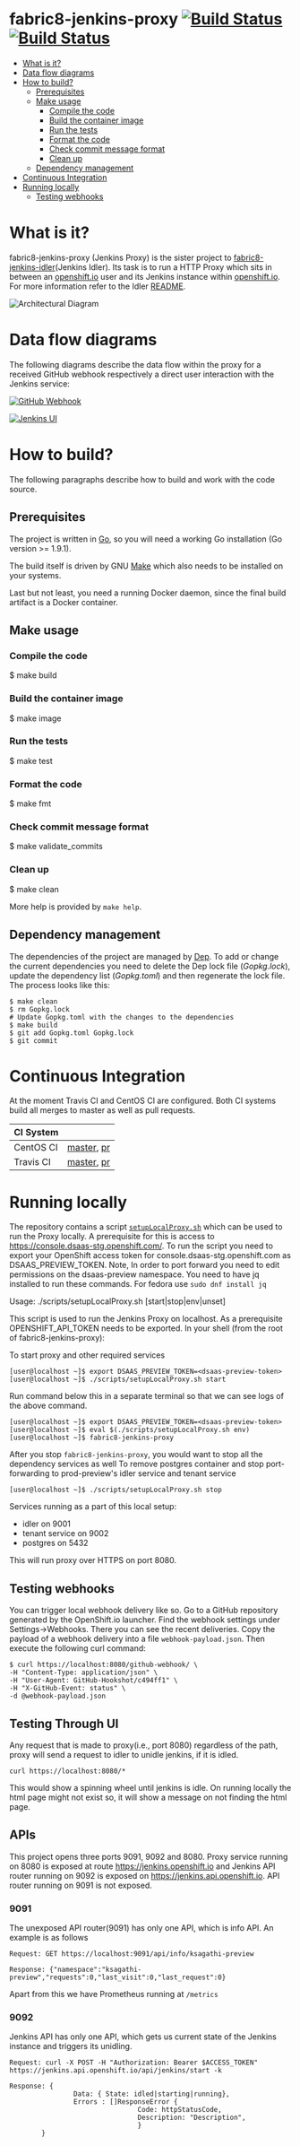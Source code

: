 # fabric8-jenkins-proxy [![Build Status](https://ci.centos.org/buildStatus/icon?job=devtools-fabric8-jenkins-proxy-build-master)](https://ci.centos.org/view/Devtools/job/devtools-fabric8-jenkins-proxy-build-master/) [![Build Status](https://travis-ci.org/fabric8-services/fabric8-jenkins-proxy.svg?branch=master)](https://travis-ci.org/fabric8-services/fabric8-jenkins-proxy.svg?branch=master)

<!-- MarkdownTOC -->

- [What is it?](#what-is-it)
- [Data flow diagrams](#data-flow-diagrams)
- [How to build?](#how-to-build)
  - [Prerequisites](#prerequisites)
  - [Make usage](#make-usage)
    - [Compile the code](#compile-the-code)
    - [Build the container image](#build-the-container-image)
    - [Run the tests](#run-the-tests)
    - [Format the code](#format-the-code)
    - [Check commit message format](#check-commit-message-format)
    - [Clean up](#clean-up)
  - [Dependency management](#dependency-management)
- [Continuous Integration](#continuous-integration)
- [Running locally](#running-locally)
  - [Testing webhooks](#testing-webhooks)

<!-- /MarkdownTOC -->

<a id="what-is-it"></a>
# What is it?

fabric8-jenkins-proxy (Jenkins Proxy) is the sister project to [fabric8-jenkins-idler](https://github.com/fabric8-services/fabric8-jenkins-idler)(Jenkins Idler).
Its task is to run a HTTP Proxy which sits in between an [openshift.io](https://openshift.io) user and its Jenkins instance within [openshift.io](https://openshift.io).
For more information refer to the Idler [README](https://github.com/fabric8-services/fabric8-jenkins-idler/blob/master/README.md).

![Architectural Diagram](https://camo.githubusercontent.com/0761536bd1260ce502604e4d2ff2592a79f56485/68747470733a2f2f646f63732e676f6f676c652e636f6d2f64726177696e67732f642f652f32504143582d31765268743172674e45533636663732395155634e356f475378745453475667554c5f38725f632d4b5f4a722d694b304657654844616b354933326c31794d69592d744e2d6e715168495259766f31472f7075623f773d34323626683d343431)

<a id="data-flow-diagrams"></a>
# Data flow diagrams

The following diagrams describe the data flow within the proxy for a received GitHub webhook respectively a direct user interaction with the Jenkins service:

[![GitHub Webhook](./docs/github-webhook.png)](./docs/github-webhook.png)

[![Jenkins UI](./docs/jenkins-ui.png)](./docs/jenkins-ui.png)

<a id="how-to-build"></a>
# How to build?

The following paragraphs describe how to build and work with the code source.

<a id="prerequisites"></a>
## Prerequisites

The project is written in [Go](https://golang.org/), so you will need a working Go installation (Go version >= 1.9.1).

The build itself is driven by GNU [Make](https://www.gnu.org/software/make/) which also needs to be installed on your systems.

Last but not least, you need a running Docker daemon, since the final build artifact is a Docker container.

<a id="make-usage"></a>
## Make usage

<a id="compile-the-code"></a>
### Compile the code

   $ make build

<a id="build-the-container-image"></a>
### Build the container image

   $ make image

<a id="run-the-tests"></a>
### Run the tests

   $ make test

<a id="format-the-code"></a>
### Format the code

   $ make fmt

<a id="check-commit-message-format"></a>
### Check commit message format

   $ make validate_commits

<a id="clean-up"></a>
### Clean up

   $ make clean

More help is provided by `make help`.

<a id="dependency-management"></a>
## Dependency management

The dependencies of the project are managed by [Dep](https://github.com/golang/dep).
To add or change the current dependencies you need to delete the Dep lock file (_Gopkg.lock_), update the dependency list (_Gopkg.toml_) and then regenerate the lock file.
The process looks like this:

    $ make clean
    $ rm Gopkg.lock
    # Update Gopkg.toml with the changes to the dependencies
    $ make build
    $ git add Gopkg.toml Gopkg.lock
    $ git commit

<a id="continuous-integration"></a>
# Continuous Integration

At the moment Travis CI and CentOS CI are configured.
Both CI systems build all merges to master as well as pull requests.

| CI System |   |
|-----------|---|
| CentOS CI | [master](https://ci.centos.org/job/devtools-fabric8-jenkins-proxy-build-master/), [pr](https://ci.centos.org/job/devtools-fabric8-jenkins-proxy/)|
| Travis CI | [master](https://travis-ci.org/fabric8-services/fabric8-jenkins-proxy/), [pr](https://travis-ci.org/fabric8-services/fabric8-jenkins-proxy/pull_requests)|

<a id="running-locally"></a>
# Running locally

The repository contains a script [`setupLocalProxy.sh`](./scripts/setupLocalProxy.sh) which can be used to run the Proxy locally.
A prerequisite for this is access to https://console.dsaas-stg.openshift.com/.
To run the script you need to export your OpenShift access token for console.dsaas-stg.openshift.com as DSAAS_PREVIEW_TOKEN.
Note, In order to port forward you need to edit permissions on the dsaas-preview namespace.
You need to have jq installed to run these commands. For fedora use `sudo dnf install jq`

Usage: ./scripts/setupLocalProxy.sh [start|stop|env|unset]

This script is used to run the Jenkins Proxy on localhost.
As a prerequisite OPENSHIFT_API_TOKEN needs to be exported.
In your shell (from the root of fabric8-jenkins-proxy):

To start proxy and other required services
```
[user@localhost ~]$ export DSAAS_PREVIEW_TOKEN=<dsaas-preview-token>
[user@localhost ~]$ ./scripts/setupLocalProxy.sh start
```
Run command below this in a separate terminal so that we can see logs of the above command.
```
[user@localhost ~]$ export DSAAS_PREVIEW_TOKEN=<dsaas-preview-token>
[user@localhost ~]$ eval $(./scripts/setupLocalProxy.sh env)
[user@localhost ~]$ fabric8-jenkins-proxy
```

After you stop `fabric8-jenkins-proxy`, you would want to stop all the dependency services as well
To remove postgres container and stop port-forwarding to prod-preview's idler service and tenant service
```
[user@localhost ~]$ ./scripts/setupLocalProxy.sh stop
```

Services running as a part of this local setup:
  - idler on 9001
  - tenant service on 9002
  - postgres on 5432

This will run proxy over HTTPS on port 8080.

<a id="testing-webhooks"></a>
## Testing webhooks

You can trigger local webhook delivery like so.
Go to a GitHub repository generated by the OpenShift.io launcher.
Find the webhook settings under Settings->Webhooks.
There you can see the recent deliveries.
Copy the payload of a webhook delivery into a file `webhook-payload.json`.
Then execute the following curl command:

    $ curl https://localhost:8080/github-webhook/ \
    -H "Content-Type: application/json" \
    -H "User-Agent: GitHub-Hookshot/c494ff1" \
    -H "X-GitHub-Event: status" \
    -d @webhook-payload.json


<a id="testing-through-ui"></a>
## Testing Through UI

Any request that is made to proxy(i.e., port 8080) regardless of the path, proxy will send a request to idler to unidle jenkins, if it is idled.

    curl https://localhost:8080/*

This would show a spinning wheel until jenkins is idle. On running locally the html page might not exist so, it will show a message on not finding the html page.

<a id="apis"></a>
## APIs

This project opens three ports 9091, 9092 and 8080. Proxy service running on 8080 is exposed at route https://jenkins.openshift.io and Jenkins API router running on 9092 is exposed on https://jenkins.api.openshift.io. API router running on 9091 is not exposed.

### 9091
The unexposed API router(9091) has only one API, which is info API. An example is as follows

    Request: GET https://localhost:9091/api/info/ksagathi-preview

    Response: {"namespace":"ksagathi-preview","requests":0,"last_visit":0,"last_request":0}

Apart from this we have Prometheus running at `/metrics`

### 9092
Jenkins API has only one API, which gets us current state of the Jenkins instance and triggers its unidling.

    Request: curl -X POST -H "Authorization: Bearer $ACCESS_TOKEN" https://jenkins.api.openshift.io/api/jenkins/start -k
    
    Response: {
                    Data: { State: idled|starting|running},
                    Errors : []ResponseError {
                                    Code: httpStatusCode,
                                    Description: "Description",
                                    }
            }


